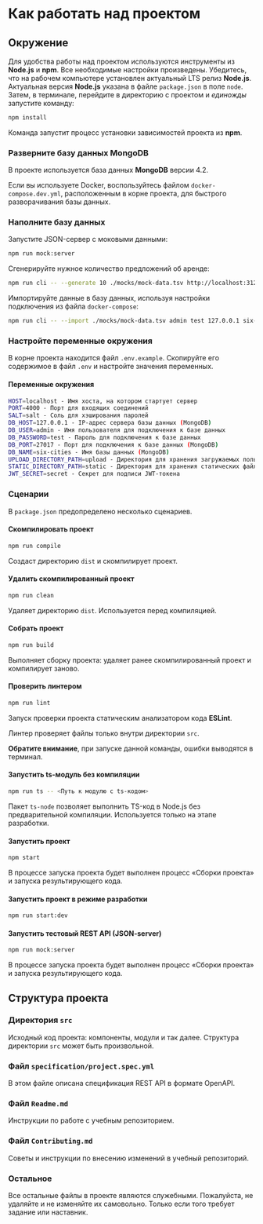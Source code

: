 # Как работать над проектом

## Окружение

Для удобства работы над проектом используются инструменты из **Node.js** и **npm**. Все необходимые настройки произведены. Убедитесь, что на рабочем компьютере установлен актуальный LTS релиз **Node.js**. Актуальная версия **Node.js** указана в файле `package.json` в поле `node`. Затем, в терминале, перейдите в директорию с проектом и _единожды_ запустите команду:

```bash
npm install
```

Команда запустит процесс установки зависимостей проекта из **npm**.

### Разверните базу данных MongoDB

В проекте используется база данных **MongoDB** версии 4.2.

Если вы используете Docker, воспользуйтесь файлом `docker-compose.dev.yml`, расположенным в корне проекта, для быстрого разворачивания базы данных.

### Наполните базу данных

Запустите JSON-сервер с моковыми данными:

```bash
npm run mock:server
```

Сгенерируйте нужное количество предложений об аренде:

```bash
npm run cli -- --generate 10 ./mocks/mock-data.tsv http://localhost:3123/api
```

Импортируйте данные в базу данных, используя настройки подключения из файла `docker-compose`:

```bash
npm run cli -- --import ./mocks/mock-data.tsv admin test 127.0.0.1 six-cities secret
```

### Настройте переменные окружения

В корне проекта находится файл `.env.example`. Скопируйте его содержимое в файл `.env` и настройте значения переменных.

#### Переменные окружения

```bash
HOST=localhost - Имя хоста, на котором стартует сервер
PORT=4000 - Порт для входящих соединений
SALT=salt - Соль для хэширования паролей
DB_HOST=127.0.0.1 - IP-адрес сервера базы данных (MongoDB)
DB_USER=admin - Имя пользователя для подключения к базе данных
DB_PASSWORD=test - Пароль для подключения к базе данных
DB_PORT=27017 - Порт для подключения к базе данных (MongoDB)
DB_NAME=six-cities - Имя базы данных (MongoDB)
UPLOAD_DIRECTORY_PATH=upload - Директория для хранения загружаемых пользователями файлов (абсолютный путь)
STATIC_DIRECTORY_PATH=static - Директория для хранения статических файлов (абсолютный путь)
JWT_SECRET=secret - Секрет для подписи JWT-токена
```

### Сценарии

В `package.json` предопределено несколько сценариев.

#### Скомпилировать проект

```bash
npm run compile
```

Создаст директорию `dist` и скомпилирует проект.

#### Удалить скомпилированный проект

```bash
npm run clean
```

Удаляет директорию `dist`. Используется перед компиляцией.

#### Собрать проект

```bash
npm run build
```

Выполняет сборку проекта: удаляет ранее скомпилированный проект и компилирует заново.

#### Проверить линтером

```bash
npm run lint
```

Запуск проверки проекта статическим анализатором кода **ESLint**.

Линтер проверяет файлы только внутри директории `src`.

**Обратите внимание**, при запуске данной команды, ошибки выводятся в терминал.

#### Запустить ts-модуль без компиляции

```bash
npm run ts -- <Путь к модулю с ts-кодом>
```

Пакет `ts-node` позволяет выполнить TS-код в Node.js без предварительной компиляции. Используется только на этапе разработки.

#### Запустить проект

```bash
npm start
```

В процессе запуска проекта будет выполнен процесс «Сборки проекта» и запуска результирующего кода.

#### Запустить проект в режиме разработки

```bash
npm run start:dev
```

#### Запустить тестовый REST API (JSON-server)

```bash
npm run mock:server
```

В процессе запуска проекта будет выполнен процесс «Сборки проекта» и запуска результирующего кода.

## Структура проекта

### Директория `src`

Исходный код проекта: компоненты, модули и так далее. Структура директории `src` может быть произвольной.

### Файл `specification/project.spec.yml`

В этом файле описана спецификация REST API в формате OpenAPI.

### Файл `Readme.md`

Инструкции по работе с учебным репозиторием.

### Файл `Contributing.md`

Советы и инструкции по внесению изменений в учебный репозиторий.

### Остальное

Все остальные файлы в проекте являются служебными. Пожалуйста, не удаляйте и не изменяйте их самовольно. Только если того требует задание или наставник.
